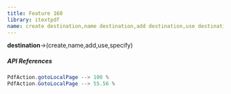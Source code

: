 ```yaml
---
title: Feature 160
library: itextpdf
name: create destination,name destination,add destination,use destination,specify destination
---
```


**destination**->(create,name,add,use,specify)

##### API References

```java
PdfAction.gotoLocalPage --> 100 %
PdfAction.GotoLocalPage --> 55.56 %
```
